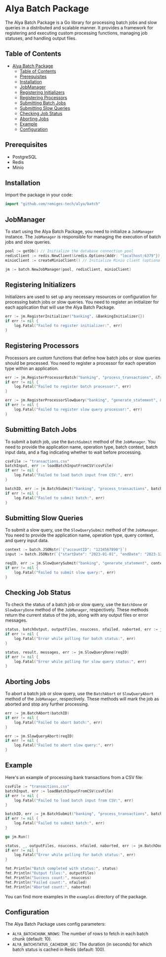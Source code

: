 # Alya Batch Package

The Alya Batch Package is a Go library for processing batch jobs and slow queries in a distributed and scalable manner. It provides a framework for registering and executing custom processing functions, managing job statuses, and handling output files.

## Table of Contents
- [Alya Batch Package](#alya-batch-package)
  - [Table of Contents](#table-of-contents)
  - [Prerequisites](#prerequisites)
  - [Installation](#installation)
  - [JobManager](#jobmanager)
  - [Registering Initializers](#registering-initializers)
  - [Registering Processors](#registering-processors)
  - [Submitting Batch Jobs](#submitting-batch-jobs)
  - [Submitting Slow Queries](#submitting-slow-queries)
  - [Checking Job Status](#checking-job-status)
  - [Aborting Jobs](#aborting-jobs)
  - [Example](#example)
  - [Configuration](#configuration)

## Prerequisites
- PostgreSQL 
- Redis 
- Minio 

## Installation

Import the package in your code:

```go
import "github.com/remiges-tech/alya/batch"
```

## JobManager
To start using the Alya Batch Package, you need to initialize a `JobManager` instance. The `JobManager` is responsible for managing the execution of batch jobs and slow queries.

```go
pool := getDb() // Initialize the database connection pool
redisClient := redis.NewClient(&redis.Options{Addr: "localhost:6379"}) // Initialize Redis client
minioClient := createMinioClient() // Initialize Minio client (optional)

jm := batch.NewJobManager(pool, redisClient, minioClient)
```

## Registering Initializers
Initializers are used to set up any necessary resources or configuration for processing batch jobs or slow queries. You need to register an initializer for each application that will use the Alya Batch Package.

```go
err := jm.RegisterInitializer("banking", &BankingInitializer{})
if err != nil {
    log.Fatal("Failed to register initializer:", err)
}
```

## Registering Processors
Processors are custom functions that define how batch jobs or slow queries should be processed. You need to register a processor for each operation type within an application.

```go
err := jm.RegisterProcessorBatch("banking", "process_transactions", &TransactionBatchProcessor{})
if err != nil {
    log.Fatal("Failed to register batch processor:", err)
}

err := jm.RegisterProcessorSlowQuery("banking", "generate_statement", &StatementSlowQueryProcessor{})
if err != nil {
    log.Fatal("Failed to register slow query processor:", err)
}
```

## Submitting Batch Jobs
To submit a batch job, use the `BatchSubmit` method of the `JobManager`. You need to provide the application name, operation type, batch context, batch input data, and a flag indicating whether to wait before processing.

```go
csvFile := "transactions.csv"
batchInput, err := loadBatchInputFromCSV(csvFile)
if err != nil {
    log.Fatal("Failed to load batch input from CSV:", err)
}

batchID, err := jm.BatchSubmit("banking", "process_transactions", batch.JSONstr("{}"), batchInput, false)
if err != nil {
    log.Fatal("Failed to submit batch:", err)
}
```

## Submitting Slow Queries
To submit a slow query, use the `SlowQuerySubmit` method of the `JobManager`. You need to provide the application name, operation type, query context, and query input data.

```go
context := batch.JSONstr(`{"accountID": "1234567890"}`)
input := batch.JSONstr(`{"startDate": "2023-01-01", "endDate": "2023-12-31"}`)

reqID, err := jm.SlowQuerySubmit("banking", "generate_statement", context, input)
if err != nil {
    log.Fatal("Failed to submit slow query:", err)
}
```

## Checking Job Status
To check the status of a batch job or slow query, use the `BatchDone` or `SlowQueryDone` method of the `JobManager`, respectively. These methods return the current status of the job, along with any output files or error messages.

```go
status, batchOutput, outputFiles, nsuccess, nfailed, naborted, err := jm.BatchDone(batchID)
if err != nil {
    log.Fatal("Error while polling for batch status:", err)
}

status, result, messages, err := jm.SlowQueryDone(reqID)
if err != nil {
    log.Fatal("Error while polling for slow query status:", err)
}
```

## Aborting Jobs
To abort a batch job or slow query, use the `BatchAbort` or `SlowQueryAbort` method of the `JobManager`, respectively. These methods will mark the job as aborted and stop any further processing.

```go
err := jm.BatchAbort(batchID)
if err != nil {
    log.Fatal("Failed to abort batch:", err)
}

err := jm.SlowQueryAbort(reqID)
if err != nil {
    log.Fatal("Failed to abort slow query:", err)
}
```

## Example
Here's an example of processing bank transactions from a CSV file:

```go
csvFile := "transactions.csv"
batchInput, err := loadBatchInputFromCSV(csvFile)
if err != nil {
    log.Fatal("Failed to load batch input from CSV:", err)
}

batchID, err := jm.BatchSubmit("banking", "process_transactions", batch.JSONstr("{}"), batchInput, false)
if err != nil {
    log.Fatal("Failed to submit batch:", err)
}

go jm.Run()

status, _, outputFiles, nsuccess, nfailed, naborted, err := jm.BatchDone(batchID)
if err != nil {
    log.Fatal("Error while polling for batch status:", err)
}

fmt.Println("Batch completed with status:", status)
fmt.Println("Output files:", outputFiles)
fmt.Println("Success count:", nsuccess)
fmt.Println("Failed count:", nfailed)
fmt.Println("Aborted count:", naborted)
```

You can find more examples in the `examples` directory of the package.

## Configuration
The Alya Batch Package uses config parameters:

- `ALYA_BATCHCHUNK_NROWS`: The number of rows to fetch in each batch chunk (default: 10).
- `ALYA_BATCHSTATUS_CACHEDUR_SEC`: The duration (in seconds) for which batch status is cached in Redis (default: 100).
```
